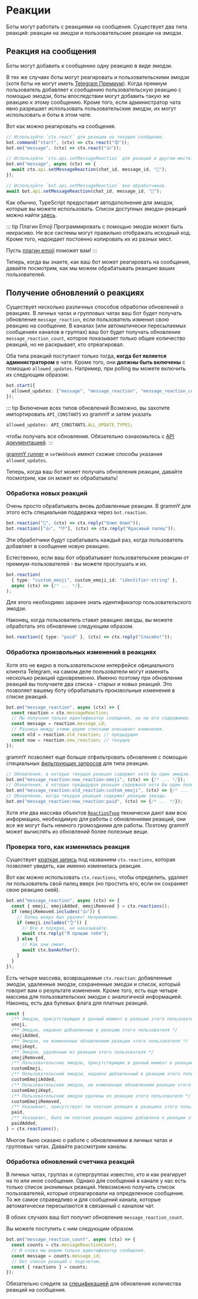 # Реакции

Боты могут работать с реакциями на сообщения. Существует два типа реакций:
реакции на эмодзи и пользовательские реакции на эмодзи.

## Реакция на сообщения

Боты могут добавить к сообщению одну реакцию в виде эмодзи.

В тех же случаях боты могут реагировать и пользовательскими эмодзи (хотя боты не
могут иметь [Telegram Премиум](https://telegram.org/faq_premium)). Когда премиум
пользователь добавляет к сообщению пользовательскую реакцию с помощью эмодзи,
боты впоследствии могут добавить такую же реакцию к этому сообщению. Кроме того,
если администратор чата явно разрешает использовать пользовательские эмодзи, их
могут использовать и боты в этом чате.

Вот как можно реагировать на сообщения.

```ts
// Используйте `ctx.react` для реакции на текущее сообщение.
bot.command("start", (ctx) => ctx.react("😍"));
bot.on("message", (ctx) => ctx.react("👍"));

// Используйте `ctx.api.setMessageReaction` для реакций в другом месте.
bot.on("message", async (ctx) => {
  await ctx.api.setMessageReaction(chat_id, message_id, "🎉");
});

// Используйте `bot.api.setMessageReaction` вне обработчиков.
await bot.api.setMessageReaction(chat_id, message_id, "💯");
```

Как обычно, TypeScript предоставит автодополнение для эмодзи, которые вы можете
использовать. Список доступных эмодзи-реакций можно найти
[здесь](https://core.telegram.org/bots/api#reactiontypeemoji).

::: tip Плагин Emoji Программировать с помощью эмодзи может быть некрасиво. Не
все системы могут правильно отображать исходный код. Кроме того, надоедает
постоянно копировать их из разных мест.

Пусть [плагин emoji](../plugins/emoji#полезные-данные-для-реакции) поможет вам!
:::

Теперь, когда вы знаете, как ваш бот может реагировать на сообщения, давайте
посмотрим, как мы можем обрабатывать реакцию ваших пользователей.

## Получение обновлений о реакциях

Существует несколько различных способов обработки обновлений о реакциях. В
личных чатах и групповых чатах ваш бот будет получать обновление
`message_reaction`, если пользователь изменил свою реакцию на сообщение. В
каналах (или автоматически пересылаемых сообщениях каналов в группах) ваш бот
будет получать обновление `message_reaction_count`, которое показывает только
общее количество реакций, но не раскрывает, кто отреагировал.

Оба типа реакций поступают только тогда, **когда бот является администратором**
в чате. Кроме того, они **должны быть включены** с помощью `allowed_updates`.
Например, при polling вы можете включить их следующим образом:

```ts
bot.start({
  allowed_updates: ["message", "message_reaction", "message_reaction_count"],
});
```

::: tip Включение всех типов обновлений Возможно, вы захотите импортировать
`API_CONSTANTS` из grammY и затем указать

```ts
allowed_updates: API_CONSTANTS.ALL_UPDATE_TYPES;
```

чтобы получать все обновления. Обязательно ознакомьтесь с
[API документацией](/ref/core/apiconstants#all-update-types). :::

[grammY runner](../plugins/runner#расширенные-настроики) и `setWebhook` имеют
схожие способы указания `allowed_updates`.

Теперь, когда ваш бот может получать обновления реакции, давайте посмотрим, как
он может их обрабатывать!

### Обработка новых реакций

Очень просто обрабатывать вновь добавленные реакции. В grammY для этого есть
специальная поддержка через `bot.reaction`.

```ts
bot.reaction("🎉", (ctx) => ctx.reply("блюп блюп"));
bot.reaction(["👍", "👎"], (ctx) => ctx.reply("Красивый палец"));
```

Эти обработчики будут срабатывать каждый раз, когда пользователь добавляет в
сообщение новую реакцию.

Естественно, если ваш бот обрабатывает пользовательские реакции от
премиум-пользователей - вы можете прослушать и их.

```ts
bot.reaction(
  { type: "custom_emoji", custom_emoji_id: "identifier-string" },
  async (ctx) => {/* ... */},
);
```

Для этого необходимо заранее знать идентификатор пользовательского эмодзи.

Наконец, когда пользователь ставит реакцию звезды, вы можете обработать это
обновление следующим образом.

```ts
bot.reaction({ type: "paid" }, (ctx) => ctx.reply("Спасибо!"));
```

### Обработка произвольных изменений в реакциях

Хотя это не видно в пользовательском интерфейсе официального клиента Telegram,
на самом деле пользователи могут изменять несколько реакций одновременно. Именно
поэтому при обновлении реакций вы получаете два списка - старых и новых реакций.
Это позволяет вашему боту обрабатывать произвольные изменения в списке реакций.

```ts
bot.on("message_reaction", async (ctx) => {
  const reaction = ctx.messageReaction;
  // Мы получаем только идентификатор сообщения, но не его содержимое.
  const message = reaction.message_id;
  // Разница между этими двумя списками описывает изменения.
  const old = reaction.old_reaction; // предыдущие
  const now = reaction.new_reaction; // текущие
});
```

grammY позволяет еще больше отфильтровать обновления с помощью специальных
[фильтрующих запросов](./filter-queries) для типа реакции.

```ts
// Обновления, в которых текущая реакция содержит хотя бы один эмодзи.
bot.on("message_reaction:new_reaction:emoji", (ctx) => {/* ... */});
// Обновления, в которых предыдущая реакция содержала хотя бы один пользовательский эмодзи.
bot.on("message_reaction:old_reaction:custom_emoji", (ctx) => {/* ... */});
// Обновление, когда текущая реакция содержит реакцию звезды.
bot.on("message_reaction:new_reaction:paid", (ctx) => {/* ... */});
```

Хотя эти два массива объектов
[`ReactionType`](https://core.telegram.org/bots/api#reactiontype) технически
дают вам всю информацию, необходимую для работы с обновлениями реакций, они все
же могут быть немного громоздкими для работы. Поэтому grammY может вычислять из
обновлений более полезные вещи.

### Проверка того, как изменилась реакция

Существует [краткая запись](./context#краткая-запись) под названием
`ctx.reactions`, которая позволяет увидеть, как именно изменилась реакция.

Вот как можно использовать `ctx.reactions`, чтобы определить, удаляет ли
пользователь свой палец вверх (но простить его, если он сохраняет свою реакцию
окей).

```ts
bot.on("message_reaction", async (ctx) => {
  const { emoji, emojiAdded, emojiRemoved } = ctx.reactions();
  if (emojiRemoved.includes("👍")) {
    // Палец вверх был удален! Неприемлемо.
    if (emoji.includes("👌")) {
      // Все в порядке, не наказывайте.
      await ctx.reply("Я прощаю тебя");
    } else {
      // Как они смеют.
      await ctx.banAuthor();
    }
  }
});
```

Есть четыре массива, возвращаемые `ctx.reaction`: добавленные эмодзи, удаленные
эмодзи, сохраненные эмодзи и список, который говорит вам о результате изменения.
Кроме того, есть еще четыре массива для пользовательских эмодзи с аналогичной
информацией. Наконец, есть два булевых флага для платных реакций.

```ts
const {
  /** Эмодзи, присутствующие в данный момент в реакции этого пользователя */
  emoji,
  /** Эмодзи, недавно добавленные в реакцию этого пользователя */
  emojiAdded,
  /** Эмодзи, не измененные обновлением реакции этого пользователя */
  emojiKept,
  /** Эмодзи, удаленные из реакции этого пользователя */
  emojiRemoved,
  /** Пользовательские эмодзи, присутствующие в данный момент в реакции этого пользователя */
  customEmoji,
  /** Пользовательский эмодзи, недавно добавленный в реакцию этого пользователя */
  customEmojiAdded,
  /** Пользовательские эмодзи, не измененные обновлением реакции этого пользователя */
  customEmojiKept,
  /** Пользовательские эмодзи удалены из реакции этого пользователя */
  customEmojiRemoved,
  /** Указывает, присутствует ли платная реакция в реакциях этого пользователя. */
  paid,
  /** Указывает, была ли платная реакция недавно добавлена к реакции этого пользователя */
  paidAdded,
} = ctx.reactions();
```

Многое было сказано о работе с обновлениями в личных чатах и групповых чатах.
Давайте рассмотрим каналы.

### Обработка обновлений счетчика реакций

В личных чатах, группах и супергруппах известно, кто и как реагирует на то или
иное сообщение. Однако для сообщений в канале у нас есть только список анонимных
реакций. Невозможно получить список пользователей, которые отреагировали на
определенное сообщение. То же самое справедливо и для сообщений канала, которые
автоматически пересылаются в связанный с каналом чат.

В обоих случаях ваш бот получит обновление `message_reaction_count`.

Вы можете поступить с ним следующим образом.

```ts
bot.on("message_reaction_count", async (ctx) => {
  const counts = ctx.messageReactionCount;
  // И снова мы видим только идентификатор сообщения.
  const message = counts.message_id;
  // Вот список реакций с подсчетом.
  const { reactions } = counts;
});
```

Обязательно следите за
[спецификацией](https://core.telegram.org/bots/api#messagereactioncountupdated)
для обновления количества реакций на сообщения.
